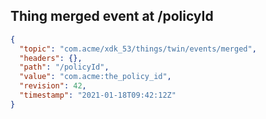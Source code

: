 ## Thing merged event at /policyId

```json
{
  "topic": "com.acme/xdk_53/things/twin/events/merged",
  "headers": {},
  "path": "/policyId",
  "value": "com.acme:the_policy_id",
  "revision": 42,
  "timestamp": "2021-01-18T09:42:12Z"
}
```
